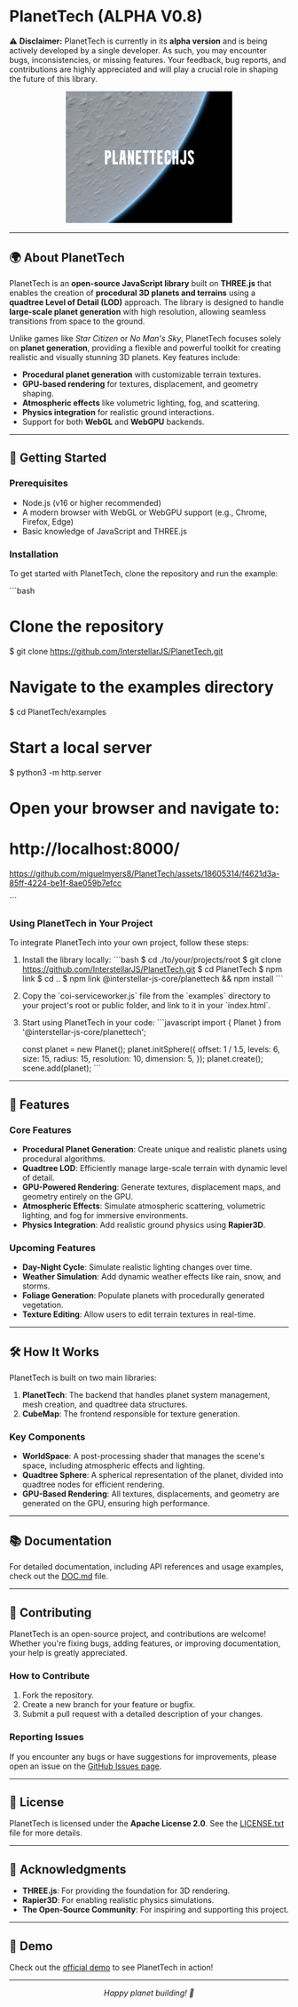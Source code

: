 # PlanetTech (ALPHA V0.8)

⚠️ **Disclaimer:** PlanetTech is currently in its **alpha version** and is being actively developed by a single developer. As such, you may encounter bugs, inconsistencies, or missing features. Your feedback, bug reports, and contributions are highly appreciated and will play a crucial role in shaping the future of this library.

<p align="center">
  <img src="./assets/logoPT.png" alt="PlanetTech Logo" width="300"/>
</p>

---

## 🌍 **About PlanetTech**

PlanetTech is an **open-source JavaScript library** built on **THREE.js** that enables the creation of **procedural 3D planets and terrains** using a **quadtree Level of Detail (LOD)** approach. The library is designed to handle **large-scale planet generation** with high resolution, allowing seamless transitions from space to the ground.

Unlike games like *Star Citizen* or *No Man's Sky*, PlanetTech focuses solely on **planet generation**, providing a flexible and powerful toolkit for creating realistic and visually stunning 3D planets. Key features include:

- **Procedural planet generation** with customizable terrain textures.
- **GPU-based rendering** for textures, displacement, and geometry shaping.
- **Atmospheric effects** like volumetric lighting, fog, and scattering.
- **Physics integration** for realistic ground interactions.
- Support for both **WebGL** and **WebGPU** backends.

---

## 🚀 **Getting Started**

### **Prerequisites**
- Node.js (v16 or higher recommended)
- A modern browser with WebGL or WebGPU support (e.g., Chrome, Firefox, Edge)
- Basic knowledge of JavaScript and THREE.js

### **Installation**
To get started with PlanetTech, clone the repository and run the example:

\`\`\`bash
# Clone the repository
$ git clone https://github.com/InterstellarJS/PlanetTech.git

# Navigate to the examples directory
$ cd PlanetTech/examples

# Start a local server
$ python3 -m http.server

# Open your browser and navigate to:
# http://localhost:8000/

https://github.com/miguelmyers8/PlanetTech/assets/18605314/f4621d3a-85ff-4224-be1f-8ae059b7efcc

\`\`\`

### **Using PlanetTech in Your Project**
To integrate PlanetTech into your own project, follow these steps:

1. Install the library locally:
   \`\`\`bash
   $ cd ./to/your/projects/root
   $ git clone https://github.com/InterstellarJS/PlanetTech.git
   $ cd PlanetTech
   $ npm link
   $ cd ..
   $ npm link @interstellar-js-core/planettech && npm install
   \`\`\`

2. Copy the \`coi-serviceworker.js\` file from the \`examples\` directory to your project's root or public folder, and link to it in your \`index.html\`.

3. Start using PlanetTech in your code:
   \`\`\`javascript
   import { Planet } from '@interstellar-js-core/planettech';

   const planet = new Planet();
   planet.initSphere({
     offset: 1 / 1.5,
     levels: 6,
     size: 15,
     radius: 15,
     resolution: 10,
     dimension: 5,
   });
   planet.create();
   scene.add(planet);
   \`\`\`

---

## 🌟 **Features**

### **Core Features**
- **Procedural Planet Generation**: Create unique and realistic planets using procedural algorithms.
- **Quadtree LOD**: Efficiently manage large-scale terrain with dynamic level of detail.
- **GPU-Powered Rendering**: Generate textures, displacement maps, and geometry entirely on the GPU.
- **Atmospheric Effects**: Simulate atmospheric scattering, volumetric lighting, and fog for immersive environments.
- **Physics Integration**: Add realistic ground physics using **Rapier3D**.

### **Upcoming Features**
- **Day-Night Cycle**: Simulate realistic lighting changes over time.
- **Weather Simulation**: Add dynamic weather effects like rain, snow, and storms.
- **Foliage Generation**: Populate planets with procedurally generated vegetation.
- **Texture Editing**: Allow users to edit terrain textures in real-time.

---

## 🛠️ **How It Works**

PlanetTech is built on two main libraries:
1. **PlanetTech**: The backend that handles planet system management, mesh creation, and quadtree data structures.
2. **CubeMap**: The frontend responsible for texture generation.

### **Key Components**
- **WorldSpace**: A post-processing shader that manages the scene's space, including atmospheric effects and lighting.
- **Quadtree Sphere**: A spherical representation of the planet, divided into quadtree nodes for efficient rendering.
- **GPU-Based Rendering**: All textures, displacements, and geometry are generated on the GPU, ensuring high performance.

---

## 📚 **Documentation**

For detailed documentation, including API references and usage examples, check out the [DOC.md](./DOC.md) file.

---

## 🤝 **Contributing**

PlanetTech is an open-source project, and contributions are welcome! Whether you're fixing bugs, adding features, or improving documentation, your help is greatly appreciated.

### **How to Contribute**
1. Fork the repository.
2. Create a new branch for your feature or bugfix.
3. Submit a pull request with a detailed description of your changes.

### **Reporting Issues**
If you encounter any bugs or have suggestions for improvements, please open an issue on the [GitHub Issues page](https://github.com/InterstellarJS/PlanetTech/issues).

---

## 📜 **License**

PlanetTech is licensed under the **Apache License 2.0**. See the [LICENSE.txt](./LICENSE.txt) file for more details.

---

## 🙏 **Acknowledgments**

- **THREE.js**: For providing the foundation for 3D rendering.
- **Rapier3D**: For enabling realistic physics simulations.
- **The Open-Source Community**: For inspiring and supporting this project.

---

## 🌌 **Demo**

Check out the [official demo](https://interstellarjs.github.io/PlanetTech/examples/) to see PlanetTech in action!

---

<p align="center">
  <em>Happy planet building! 🚀</em>
</p>